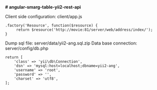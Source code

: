 
**# angular-smarg-table-yii2-rest-api**



Client side configuration:
client/app.js
```
.factory('Resource', function($resource) {
     return $resource('http://movie:81/server/web/address/index/');
}
```
         
Dump sql file: server/data/yii2-ang.sql.zip
Data base connection:
server/config/db.php
```
return [
    'class' => 'yii\db\Connection',
    'dsn' => 'mysql:host=localhost;dbname=yii2-ang',
    'username' => 'root',
    'password' => '',
    'charset' => 'utf8',
];
```
